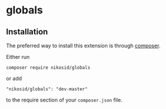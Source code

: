 # globals


Installation
------------

The preferred way to install this extension is through [composer](http://getcomposer.org/download/).

Either run

```
composer require nikosid/globals
```

or add

```
"nikosid/globals": "dev-master"
```

to the require section of your `composer.json` file.